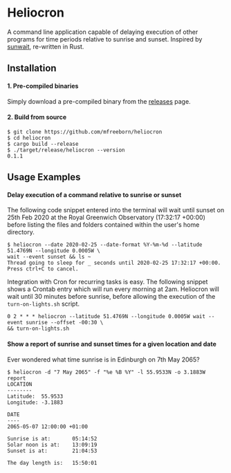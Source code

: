 # Heliocron
A command line application capable of delaying execution of other programs for time periods relative to sunrise and sunset. Inspired by [sunwait](https://github.com/risacher/sunwait), re-written in Rust.

## Installation

#### 1. Pre-compiled binaries
Simply download a pre-compiled binary from the [releases](https://github.com/mfreeborn/heliocron/releases) page.

#### 2. Build from source
```
$ git clone https://github.com/mfreeborn/heliocron
$ cd heliocron
$ cargo build --release
$ ./target/release/heliocron --version
0.1.1
```

## Usage Examples
#### Delay execution of a command relative to sunrise or sunset
The following code snippet entered into the terminal will wait until sunset on 25th Feb 2020 at the Royal Greenwich Observatory (17:32:17 +00:00)  before listing the files and folders contained within the user's home directory.
```
$ heliocron --date 2020-02-25 --date-format %Y-%m-%d --latitude 51.4769N --longitude 0.0005W \ 
wait --event sunset && ls ~
Thread going to sleep for _ seconds until 2020-02-25 17:32:17 +00:00. Press ctrl+C to cancel.
```
Integration with Cron for recurring tasks is easy. The following snippet shows a Crontab entry which will run every morning at 2am. Heliocron will wait until 30 minutes before sunrise, before allowing the execution of the ``turn-on-lights.sh`` script.
```
0 2 * * * heliocron --latitude 51.4769N --longitude 0.0005W wait --event sunrise --offset -00:30 \ 
&& turn-on-lights.sh
```

#### Show a report of sunrise and sunset times for a given location and date
Ever wondered what time sunrise is in Edinburgh on 7th May 2065?
```
$ heliocron -d "7 May 2065" -f "%e %B %Y" -l 55.9533N -o 3.1883W report
LOCATION
--------
Latitude:  55.9533
Longitude: -3.1883

DATE
----
2065-05-07 12:00:00 +01:00

Sunrise is at:       05:14:52
Solar noon is at:    13:09:19
Sunset is at:        21:04:53

The day length is:   15:50:01
```
